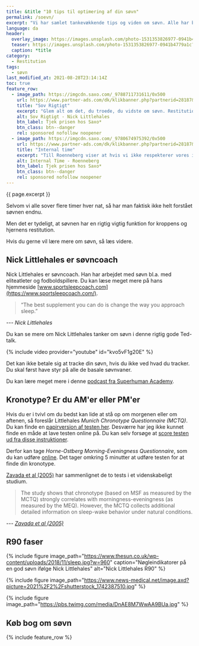 ```yaml
---
title: &title "10 tips til optimering af din søvn"
permalink: /soevn/
excerpt: "Vi har samlet tankevækkende tips og viden om søvn. Alle har brug for at sove godt for at fungere. Her kan du læse mere om søvnen og nødvendigheden for restitution."
language: da
header:
  overlay_image: https://images.unsplash.com/photo-1531353826977-0941b4779a1c?ixid=MnwxMjA3fDB8MHxwaG90by1wYWdlfHx8fGVufDB8fHx8&ixlib=rb-1.2.1&auto=format&fit=crop&w=1950&q=80
  teaser: https://images.unsplash.com/photo-1531353826977-0941b4779a1c?ixid=MnwxMjA3fDB8MHxwaG90by1wYWdlfHx8fGVufDB8fHx8&ixlib=rb-1.2.1&auto=format&fit=crop&w=400&q=80
  caption: *title
category:
  - Restitution
tags:
  - søvn
last_modified_at: 2021-08-28T23:14:14Z
toc: true
feature_row:
  - image_path: https://imgcdn.saxo.com/_9788711731611/0x500
    url: https://www.partner-ads.com/dk/klikbanner.php?partnerid=28187&bannerid=43264&htmlurl=https://www.saxo.com/dk/sov-rigtigt_nick-littlehales_epub_9788711724569
    title: "Sov Rigtigt"
    excerpt: "Glem alt om det, du troede, du vidste om søvn. Restitution er noget, der kan foregå hele døgnet rundt, ikke kun om natten – restitutionsprocessen er en konstant rytme, som vi alle må lære at følge. Så hvis du vil starte i dag, betyder det lige nu – ikke når du går i seng i aften. - Nick Littlehales"
    alt: Sov Rigtigt - Nick Littlehales
    btn_label: Tjek prisen hos Saxo*
    btn_class: btn--danger
    rel: sponsored nofollow noopener
  - image_path: https://imgcdn.saxo.com/_9780674975392/0x500
    url: https://www.partner-ads.com/dk/klikbanner.php?partnerid=28187&bannerid=43264&htmlurl=https://www.saxo.com/dk/internal-time_till-roenneberg_paperback_9780674975392
    title: "Internal time"
    excerpt: "Till Roenneberg viser at hvis vi ikke respekterer vores indre ur, så risikerer vi at være i kronisk søvnunderskud, hvilket kan få os til at ryge, tage på i vægt, føle os deprimeret og blive syge. Hvis man forstår den indre tid, så kan vi også leve bedre. Till Roenneberg står bl.a. bag Munich Chronotype Questionnaire (MCTQ)."
    alt: Internal Time - Roenneberg
    btn_label: Tjek prisen hos Saxo*
    btn_class: btn--danger
    rel: sponsored nofollow noopener
---
```


{{ page.excerpt }}

Selvom vi alle sover flere timer hver nat, så har man faktisk ikke helt forstået søvnen endnu.

Men det er tydeligt, at søvnen har en rigtig vigtig funktion for kroppens og hjernens restitution.

Hvis du gerne vil lære mere om søvn, så læs videre.

## Nick Littlehales er søvncoach

Nick Littlehales er søvncoach. Han har arbejdet med søvn bl.a. med eliteatleter og fodboldspillere. Du kan læse meget mere på hans hjemmeside [www.sportsleepcoach.com](https://www.sportsleepcoach.com/).

> “The best supplement you can do is change the way you approach sleep.”

--- <cite>Nick Littlehales</cite>

Du kan se mere om Nick Littlehales tanker om søvn i denne rigtig gode Ted-talk.

{% include video provider="youtube" id="kvo5vF1g20E" %}

Det kan ikke betale sig at tracke din søvn, hvis du ikke ved hvad du tracker. Du skal først have styr på alle de basale søvnvaner.

Du kan lære meget mere i denne [podcast fra Superhuman Academy](https://superhumanacademy.com/podcast/improve-sleep-with-nick-littlehales-sleep-coach-to-the-worlds-best-athletes/).

## Kronotype? Er du AM'er eller PM'er

Hvis du er i tvivl om du bedst kan lide at stå op om morgenen eller om aftenen, så foreslår Littlehales *Munich Chronotype Questionnaire (MCTQ)*. Du kan finde en [papirversion af testen her](https://www.thewep.org/documentations/mctq). Desværre har jeg ikke kunnet finde en måde at lave testen online på. Du kan selv forsøge at [score testen ud fra disse instruktioner](https://www.med.upenn.edu/cbti/assets/user-content/documents/Munich%20Chronotype%20Questionnaire%20(MCTQ).pdf).

Derfor kan tage *Horne-Ostberg Morning-Eveningness Questionnaire*, som du kan udføre [online](http://www.cet-surveys.com/index.php?sid=61524). Det tager omkring 5 minutter at udføre testen for at finde din kronotype.

[Zavada et al (2005)](https://www.researchgate.net/publication/7722575_Comparison_of_the_Munich_Chronotype_Questionnaire_with_the_Horne-Ostberg's_Morningness-Eveningness_Score) har sammenlignet de to tests i et videnskabeligt studium.

> The study shows that chronotype (based on MSF as measured by the MCTQ) strongly correlates with morningness-eveningness (as measured by the MEQ). However, the MCTQ collects additional detailed information on sleep-wake behavior under natural conditions.

--- <cite>[Zavada et al (2005)](https://www.researchgate.net/publication/7722575_Comparison_of_the_Munich_Chronotype_Questionnaire_with_the_Horne-Ostberg's_Morningness-Eveningness_Score)</cite>

## R90 faser

{% include figure image_path="https://www.thesun.co.uk/wp-content/uploads/2018/11/sleep.jpg?w=960" caption="Nøgleindikatorer på en god søvn ifølge Nick Littlehales" alt="Nick Littlehales R90" %}

{% include figure image_path="https://www.news-medical.net/image.axd?picture=2021%2F2%2Fshutterstock_1742387510.jpg" %}

{% include figure image_path="https://pbs.twimg.com/media/DnAE8M7WwAA9BUa.jpg" %}

## Køb bog om søvn

{% include feature_row %}
